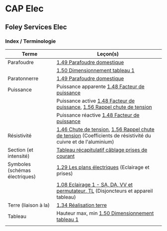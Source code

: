 # CAP Elec
## Foley Services Elec

### Index / Terminologie

| Terme | Leçon(s) |
|-------|----------|
| Parafoudre | [1.49 Parafoudre domestique](./2eme_partie/CAP_Elec_1_49.md) |
|            | [1.50 Dimensionnement tableau 1](./2eme_partie/CAP_Elec_1_50.md) |
| Paratonnerre | [1.49 Parafoudre domestique](./2eme_partie/CAP_Elec_1_49.md) |
| Puissance | Puissance apparente [1.48 Facteur de puissance](./2eme_partie/CAP_Elec_1_48.md) |
| | Puissance active [1.48 Facteur de puissance](./2eme_partie/CAP_Elec_1_48.md), [1.56 Rappel chute de tension](./2eme_partie/CAP_Elec_1_56.md) |
| | Puissance réactive [1.48 Facteur de puissance](./2eme_partie/CAP_Elec_1_48.md) |
| Résistivité | [1.46 Chute de tension](./2eme_partie/CAP_Elec_1_46.md), [1.56 Rappel chute de tension](./2eme_partie/CAP_Elec_1_56.md)  (Coefficients de résistivité du cuivre et de l'aluminium) |
| Section (et intensité) | [Tableau récapitulatif câblage prises de courant](CAP_Elec_Tableaux_Recapitulatifs.md) |
| Symboles (schémas électriques) | [1.29 Les plans électriques](CAP_Elec_1_29.md) (Eclairage et prises)|
|  | [1.08 Eclairage 1 - SA, DA, VV et permutateur, TL](CAP_Elec_1_08.md) (Disjoncteurs et appareil tableau)|
| Terre (liaison à la) | [1.34 Réalisation terre](../1ere_partie/CAP_Elec_1_34.md) |
| Tableau | Hauteur max, min [1.50 Dimensionnement tableau 1](./2eme_partie/CAP_Elec_1_50.md) |
|  |  |



